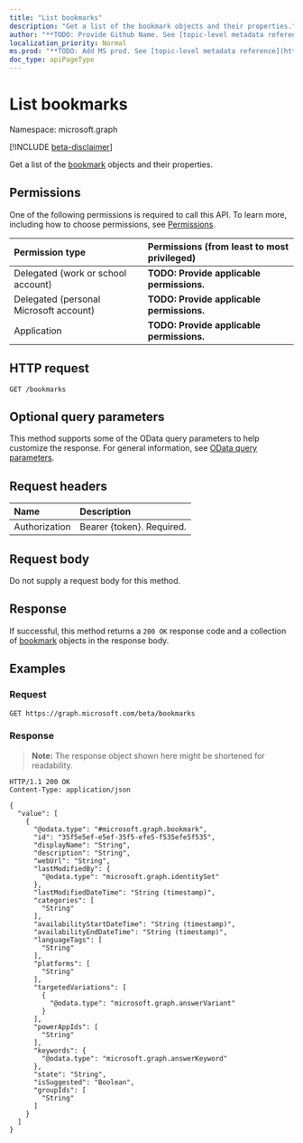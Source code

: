 ```yaml
---
title: "List bookmarks"
description: "Get a list of the bookmark objects and their properties."
author: "**TODO: Provide Github Name. See [topic-level metadata reference](https://msgo.azurewebsites.net/add/document/guidelines/metadata.html#topic-level-metadata)**"
localization_priority: Normal
ms.prod: "**TODO: Add MS prod. See [topic-level metadata reference](https://msgo.azurewebsites.net/add/document/guidelines/metadata.html#topic-level-metadata)**"
doc_type: apiPageType
---
```


# List bookmarks
Namespace: microsoft.graph

[!INCLUDE [beta-disclaimer](../../includes/beta-disclaimer.md)]

Get a list of the [bookmark](../resources/bookmark.md) objects and their properties.

## Permissions
One of the following permissions is required to call this API. To learn more, including how to choose permissions, see [Permissions](/graph/permissions-reference).

|Permission type|Permissions (from least to most privileged)|
|:---|:---|
|Delegated (work or school account)|**TODO: Provide applicable permissions.**|
|Delegated (personal Microsoft account)|**TODO: Provide applicable permissions.**|
|Application|**TODO: Provide applicable permissions.**|

## HTTP request

<!-- {
  "blockType": "ignored"
}
-->
``` http
GET /bookmarks
```

## Optional query parameters
This method supports some of the OData query parameters to help customize the response. For general information, see [OData query parameters](/graph/query-parameters).

## Request headers
|Name|Description|
|:---|:---|
|Authorization|Bearer {token}. Required.|

## Request body
Do not supply a request body for this method.

## Response

If successful, this method returns a `200 OK` response code and a collection of [bookmark](../resources/bookmark.md) objects in the response body.

## Examples

### Request
<!-- {
  "blockType": "request",
  "name": "list_bookmark"
}
-->
``` http
GET https://graph.microsoft.com/beta/bookmarks
```


### Response
>**Note:** The response object shown here might be shortened for readability.
<!-- {
  "blockType": "response",
  "truncated": true,
  "@odata.type": "Collection(microsoft.graph.bookmark)"
}
-->
``` http
HTTP/1.1 200 OK
Content-Type: application/json

{
  "value": [
    {
      "@odata.type": "#microsoft.graph.bookmark",
      "id": "35f5e5ef-e5ef-35f5-efe5-f535efe5f535",
      "displayName": "String",
      "description": "String",
      "webUrl": "String",
      "lastModifiedBy": {
        "@odata.type": "microsoft.graph.identitySet"
      },
      "lastModifiedDateTime": "String (timestamp)",
      "categories": [
        "String"
      ],
      "availabilityStartDateTime": "String (timestamp)",
      "availabilityEndDateTime": "String (timestamp)",
      "languageTags": [
        "String"
      ],
      "platforms": [
        "String"
      ],
      "targetedVariations": [
        {
          "@odata.type": "microsoft.graph.answerVariant"
        }
      ],
      "powerAppIds": [
        "String"
      ],
      "keywords": {
        "@odata.type": "microsoft.graph.answerKeyword"
      },
      "state": "String",
      "isSuggested": "Boolean",
      "groupIds": [
        "String"
      ]
    }
  ]
}
```

